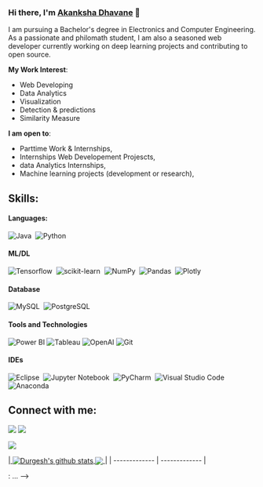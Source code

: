 ### Hi there, I'm [Akanksha Dhavane](https://akankshadhavane.github.io) 👋

I am pursuing a Bachelor's degree in Electronics and Computer Engineering. As a passionate and philomath student, I am also a seasoned web developer currently working on deep learning projects and contributing to open source.


**My Work Interest**:
- Web Developing
- Data Analytics
- Visualization
- Detection & predictions
- Similarity Measure

 **I am open to**:

- Parttime Work & Internships,
- Internships Web Developement Projescts,
- data Analytics Internships,
- Machine learning projects (development or research),


## Skills:

#### Languages:

![Java](https://img.shields.io/badge/Java-ED8B00?style=for-the-badge&logo=java&logoColor=white)&nbsp;
![Python](https://img.shields.io/badge/Python-3776AB?style=for-the-badge&logo=python&logoColor=white)&nbsp;

#### ML/DL

![Tensorflow](https://img.shields.io/badge/TensorFlow-FF6F00?style=for-the-badge&logo=tensorflow&logoColor=white)&nbsp;
![scikit-learn](https://img.shields.io/badge/scikit--learn-%23F7931E.svg?style=for-the-badge&logo=scikit-learn&logoColor=white)&nbsp;
![NumPy](https://img.shields.io/badge/numpy-%23013243.svg?style=for-the-badge&logo=numpy&logoColor=white)&nbsp;
![Pandas](https://img.shields.io/badge/pandas-%23150458.svg?style=for-the-badge&logo=pandas&logoColor=white)&nbsp;
![Plotly](https://img.shields.io/badge/Plotly-%233F4F75.svg?style=for-the-badge&logo=plotly&logoColor=white)

#### Database

![MySQL](https://img.shields.io/badge/MySQL-00000F?style=for-the-badge&logo=mysql&logoColor=white)&nbsp;
![PostgreSQL](https://img.shields.io/badge/PostgreSQL-316192?style=for-the-badge&logo=postgresql&logoColor=white)&nbsp;

#### Tools and Technologies

![Power BI](https://img.shields.io/badge/Power%20BI-F2C811?style=for-the-badge&logo=Power%20BI&logoColor=black)
![Tableau](https://img.shields.io/badge/Tableau-E97627?style=for-the-badge&logo=Tableau&logoColor=white)
![OpenAI](https://img.shields.io/badge/OpenAI-412991?style=for-the-badge&logo=OpenAI&logoColor=white)
![Git](https://img.shields.io/badge/GIT-E44C30?style=for-the-badge&logo=git&logoColor=white)&nbsp;
<!-- ![AWS](https://img.shields.io/badge/Amazon_AWS-232F3E?style=flat&logo=amazon-aws&logoColor=white)&nbsp;
![Google Cloud](https://img.shields.io/badge/Google_Cloud-4285F4?style=flat&logo=google-cloud&logoColor=white)&nbsp; -->

#### IDEs

![Eclipse](https://img.shields.io/badge/Eclipse-FE7A16.svg?style=for-the-badge&logo=Eclipse&logoColor=white)&nbsp;
![Jupyter Notebook](https://img.shields.io/badge/jupyter-%23FA0F00.svg?style=for-the-badge&logo=jupyter&logoColor=white)&nbsp;
![PyCharm](https://img.shields.io/badge/pycharm-143?style=for-the-badge&logo=pycharm&logoColor=black&color=black&labelColor=green)&nbsp;
![Visual Studio Code](https://img.shields.io/badge/Visual%20Studio%20Code-0078d7.svg?style=for-the-badge&logo=visual-studio-code&logoColor=white)&nbsp;
![Anaconda](https://img.shields.io/badge/Anaconda-44A833?style=for-the-badge&logo=Anaconda&logoColor=white)


## Connect with me:

<p align = "center">

[<img src="https://img.shields.io/badge/kaggle-%2312100E.svg?&style=for-the-badge&logo=kaggle&logoColor=white&color=black" />](https://www.kaggle.com/themlphdstudent)
[<img src ="https://img.shields.io/badge/website-%23.svg?&style=for-the-badge&logo=www&logoColor=white%22&color=black">](https://akankshadhavane.github.io/my_portfolio/)

[<img src="https://img.shields.io/badge/linkedin-%2312100E.svg?&style=for-the-badge&logo=linkedin&logoColor=white&color=black" />](www.linkedin.com/in/akanksha-dhavane-a35982249)

</p>

|<a href="https://github.com/anuraghazra/github-readme-stats">
  <img align="center" src="https://github-readme-stats.vercel.app/api?username=akankshadhavane&show_icons=true&include_all_commits=true&theme=buefy&hide_border=true" alt="Durgesh's github stats" />
</a>
<a href="https://github.com/anuraghazra/github-readme-stats">
  <img align="center" src="https://github-readme-stats.vercel.app/api/top-langs/?username=akankshadhavane&layout=compact&theme=buefy&hide_border=true" />
</a>
 |
| ------------- | ------------- |

<!-- 
----
[<img src="https://github-profile-trophy.vercel.app/?username=durgeshsamariya&row=2&column=3" />](https://github.com/ryo-ma/github-profile-trophy)
[<img src="https://github-readme-stats.vercel.app/api?username=durgeshsamariya&theme=algolia&count_private=true&include_all_commits=true&show_icons=true" />](https://github.com/anuraghazra/github-readme-stats)
[![GitHub Streak](https://github-readme-streak-stats.herokuapp.com/?user=durgeshsamariya&theme=dark)](https://github.com/DenverCoder1/github-readme-streak-stats)
[![Durgesh's Top Langs](https://github-readme-stats.vercel.app/api/top-langs/?username=themlphdstudent&theme=algolia&hide=Jupyter&layout=compact&show_icons=true)](https://github.com/anuraghazra/github-readme-stats)
 -->

: ...
-->
